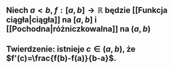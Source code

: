 ## Niech $a<b$, $f:[a,b]\to\mathbb{R}$ będzie [[Funkcja ciągła|ciągła]] na $[a,b]$ i [[Pochodna|różniczkowalna]] na $(a,b)$
## **Twierdzenie**: istnieje $c\in(a,b)$, że $f'(c)=\frac{f(b)-f(a)}{b-a}$.
